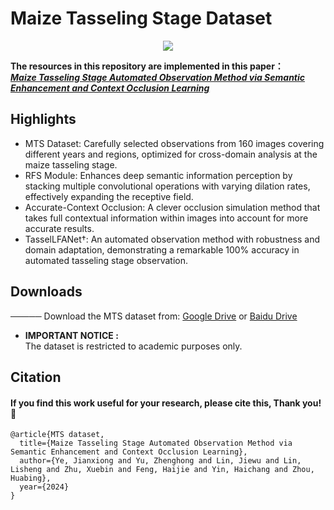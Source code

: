 # Maize Tasseling Stage Dataset

<div align=center>
<img src="https://github.com/YuAndWang/Plant-dataset/blob/master/img.jpg"/>   
</div> 

**The resources in this repository are implemented in this paper：**  
[___Maize Tasseling Stage Automated Observation Method via Semantic Enhancement and Context Occlusion Learning___](https://v.qq.com/x/cover/mpqzavrt4qvdstw/d00148c52qt.html?ptag=360kan.cartoon.free)

## Highlights
* MTS Dataset: Carefully selected observations from 160 images covering different years and regions, optimized for cross-domain analysis at the maize tasseling stage.
* RFS Module: Enhances deep semantic information perception by stacking multiple convolutional operations with varying dilation rates, effectively expanding the receptive field.
* Accurate-Context Occlusion: A clever occlusion simulation method that takes full contextual information within images into account for more accurate results.
* TasselLFANet†: An automated observation method with robustness and domain adaptation, demonstrating a remarkable 100% accuracy in automated tasseling stage observation.

## Downloads
───── Download the MTS dataset from: [Google Drive](https://drive.google.com/file/d/1CtIEx1CpPn98xgnCuhshaoAShud3Ki5k/view?usp=sharing) or [Baidu Drive](https://pan.baidu.com/s/1-dyuD5JYqBTeP0171vvW9Q?pwd=7a80)

* **IMPORTANT NOTICE :**  
  The dataset is restricted to academic purposes only.  

## Citation

#### If you find this work useful for your research, please cite this, Thank you!🤗

~~~
@article{MTS dataset,  
  title={Maize Tasseling Stage Automated Observation Method via Semantic Enhancement and Context Occlusion Learning},  
  author={Ye, Jianxiong and Yu, Zhenghong and Lin, Jiewu and Lin, Lisheng and Zhu, Xuebin and Feng, Haijie and Yin, Haichang and Zhou, Huabing}, 
  year={2024}
}
~~~
